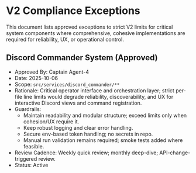 # V2 Compliance Exceptions

This document lists approved exceptions to strict V2 limits for critical system components where comprehensive, cohesive implementations are required for reliability, UX, or operational control.

## Discord Commander System (Approved)
- Approved By: Captain Agent-4
- Date: 2025-10-06
- Scope: `src/services/discord_commander/**`
- Rationale: Critical operator interface and orchestration layer; strict per-file line limits would degrade reliability, discoverability, and UX for interactive Discord views and command registration.
- Guardrails:
  - Maintain readability and modular structure; exceed limits only when cohesion/UX require it.
  - Keep robust logging and clear error handling.
  - Secure env-based token handling; no secrets in repo.
  - Manual run validation remains required; smoke tests added where feasible.
- Review Cadence: Weekly quick review; monthly deep-dive; API-change-triggered review.
- Status: Active

